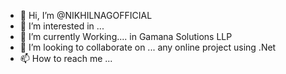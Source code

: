 - 👋 Hi, I’m @NIKHILNAGOFFICIAL
- 👀 I’m interested in ... 
- 🌱 I’m currently Working.... in Gamana Solutions LLP
- 💞️ I’m looking to collaborate on ... any online project using .Net
- 📫 How to reach me ... 

<!---
NIKHILNAGOFFICIAL/NIKHILNAGOFFICIAL is a ✨ special ✨ repository because its `README.md` (this file) appears on your GitHub profile.
You can click the Preview link to take a look at your changes.
--->
